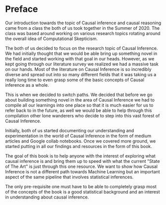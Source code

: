 # Preface

Our introduction towards the topic of Causal inference and causal reasoning came from a class the both of us  took together in the Summer of 2020. The class was based around working on various research topics rotating around the overall idea of Computational Skepticism.

The both of us decided to focus on the research topic of Causal Inference. We had initially thought that we would be able bring up something novel in the field and started working with that goal in our heads. However, as we kept going through our literature survey we realized we had a massive task on our hands. Most of the literature on Causal Inference is so incredibly diverse and spread out into so many different fields that it was taking us a really long time to even grasp some of the basic concepts of Causal inference as a whole.

This is when we decided to switch paths. We decided that before we go about building something novel in the area of Causal Inference we had to compile all our learnings into one place so that it is much easier for us to refer back to in the future, as well we would be able to help through this compilation other lone wanderers who decide to step into this vast forest of Causal Inference.

Initially,  both of us started documenting our understanding and experimentation in the world of Causal Inference in the form of medium articles and Google collab notebooks. Once we covered more ground, we started putting in all our findings and resources in the form of this book.

The goal of this book is to help anyone with the interest of exploring what causal inference is and bring them up to speed with what the current "State of The Art" is just through this one resource. We want to show how Causal Inference is not a different path towards Machine Learning but an important aspect of the same pipeline that involves statistical inferences.

The only pre-requisite one must have to be able to completely grasp most of the concepts of the book is a good statistical background and an interest in understanding about causal inference.

